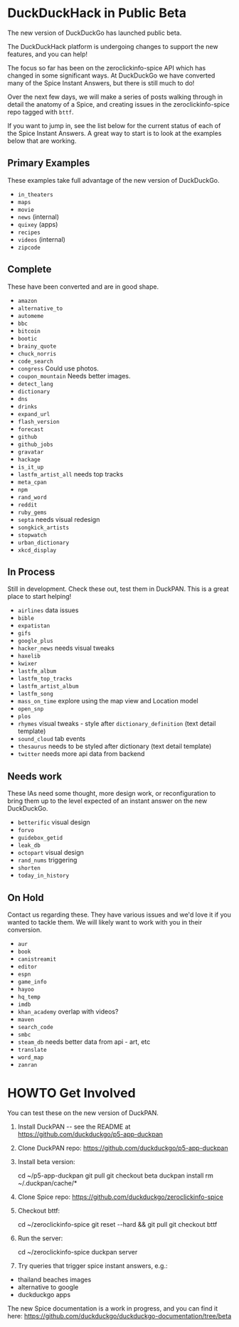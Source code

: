 # DuckDuckHack in Public Beta

The new version of DuckDuckGo has launched public beta.

The DuckDuckHack platform is undergoing changes to support the new
features, and you can help!

The focus so far has been on the zeroclickinfo-spice API which has changed in some
significant ways.  At DuckDuckGo we have converted many of the Spice Instant
Answers, but there is still much to do!

Over the next few days, we will make a series of posts walking through in
detail the anatomy of a Spice, and creating issues in the zeroclickinfo-spice
repo tagged with `bttf`.

If you want to jump in, see the list below for the current status of each of
the Spice Instant Answers. A great way to start is to look at the examples
below that are working.

## Primary Examples

These examples take full advantage of the new version of DuckDuckGo. 

- `in_theaters`
- `maps`
- `movie`
- `news` (internal)
- `quixey` (apps)
- `recipes`
- `videos` (internal)
- `zipcode`

## Complete

These have been converted and are in good shape.

- `amazon`
- `alternative_to`
- `automeme`
- `bbc`
- `bitcoin`
- `bootic`
- `brainy_quote`
- `chuck_norris`
- `code_search`
- `congress` Could use photos.
- `coupon_mountain` Needs better images.
- `detect_lang`
- `dictionary`
- `dns`
- `drinks`
- `expand_url`
- `flash_version`
- `forecast`
- `github`
- `github_jobs`
- `gravatar`
- `hackage`
- `is_it_up`
- `lastfm_artist_all` needs top tracks
- `meta_cpan`
- `npm`
- `rand_word`
- `reddit`
- `ruby_gems`
- `septa` needs visual redesign
- `songkick_artists`
- `stopwatch`
- `urban_dictionary`
- `xkcd_display`

## In Process

Still in development. Check these out, test them in DuckPAN.
This is a great place to start helping!

- `airlines` data issues
- `bible`
- `expatistan`
- `gifs`
- `google_plus`
- `hacker_news` needs visual tweaks
- `haxelib`
- `kwixer`
- `lastfm_album`
- `lastfm_top_tracks`
- `lastfm_artist_album`
- `lastfm_song`
- `mass_on_time` explore using the map view and Location model
- `open_snp`
- `plos`
- `rhymes` visual tweaks - style after `dictionary_definition` (text detail template)
- `sound_cloud` tab events
- `thesaurus` needs to be styled after dictionary (text detail template)
- `twitter` needs more api data from backend


## Needs work

These IAs need some thought, more design work, or reconfiguration to bring them
up to the level expected of an instant answer on the new DuckDuckGo.

- `betterific` visual design
- `forvo`
- `guidebox_getid`
- `leak_db`
- `octopart` visual design
- `rand_nums` triggering
- `shorten`
- `today_in_history`


## On Hold

Contact us regarding these. They have various issues and we'd love it if you wanted to tackle them.
We will likely want to work with you in their conversion.

- `aur`
- `book`
- `canistreamit`
- `editor`
- `espn`
- `game_info`
- `hayoo`
- `hq_temp`
- `imdb`
- `khan_academy` overlap with videos?
- `maven`
- `search_code`
- `smbc`
- `steam_db` needs better data from api - art, etc
- `translate`
- `word_map`
- `zanran`

# HOWTO Get Involved

You can test these on the new version of DuckPAN.

1) Install DuckPAN -- see the README at https://github.com/duckduckgo/p5-app-duckpan

2) Clone DuckPAN repo: https://github.com/duckduckgo/p5-app-duckpan

3) Install beta version:

    cd ~/p5-app-duckpan
    git pull
    git checkout beta
    duckpan install
    rm ~/.duckpan/cache/*

4) Clone Spice repo: https://github.com/duckduckgo/zeroclickinfo-spice

5) Checkout bttf:

    cd ~/zeroclickinfo-spice
    git reset --hard && git pull
    git checkout bttf

6) Run the server:

    cd ~/zeroclickinfo-spice
    duckpan server

7) Try queries that trigger spice instant answers, e.g.:

- thailand beaches images
- alternative to google
- duckduckgo apps

The new Spice documentation is a work in progress, and you can find it here: https://github.com/duckduckgo/duckduckgo-documentation/tree/beta
